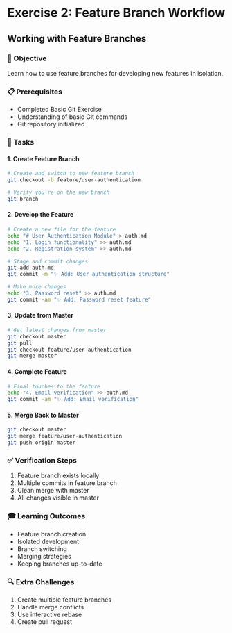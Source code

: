 # Exercise 2: Feature Branch Workflow
## Working with Feature Branches

### 🎯 Objective
Learn how to use feature branches for developing new features in isolation.

### 📋 Prerequisites
- Completed Basic Git Exercise
- Understanding of basic Git commands
- Git repository initialized

### 🔨 Tasks

#### 1. Create Feature Branch
```bash
# Create and switch to new feature branch
git checkout -b feature/user-authentication

# Verify you're on the new branch
git branch
```

#### 2. Develop the Feature
```bash
# Create a new file for the feature
echo "# User Authentication Module" > auth.md
echo "1. Login functionality" >> auth.md
echo "2. Registration system" >> auth.md

# Stage and commit changes
git add auth.md
git commit -m "✨ Add: User authentication structure"

# Make more changes
echo "3. Password reset" >> auth.md
git commit -am "✨ Add: Password reset feature"
```

#### 3. Update from Master
```bash
# Get latest changes from master
git checkout master
git pull
git checkout feature/user-authentication
git merge master
```

#### 4. Complete Feature
```bash
# Final touches to the feature
echo "4. Email verification" >> auth.md
git commit -am "✨ Add: Email verification"
```

#### 5. Merge Back to Master
```bash
git checkout master
git merge feature/user-authentication
git push origin master
```

### ✅ Verification Steps
1. Feature branch exists locally
2. Multiple commits in feature branch
3. Clean merge with master
4. All changes visible in master

### 🎓 Learning Outcomes
- Feature branch creation
- Isolated development
- Branch switching
- Merging strategies
- Keeping branches up-to-date

### 🔍 Extra Challenges
1. Create multiple feature branches
2. Handle merge conflicts
3. Use interactive rebase
4. Create pull request
